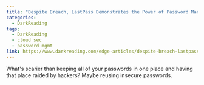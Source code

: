 ```yaml
---
title: "Despite Breach, LastPass Demonstrates the Power of Password Management"
categories:
  - DarkReading
tags:
  - DarkReading
  - cloud sec
  - password mgmt
link: https://www.darkreading.com/edge-articles/despite-breach-lastpass-demonstrates-the-power-of-password-management
---
```

  
What's scarier than keeping all of your passwords in one place and having that place raided by hackers? Maybe reusing insecure passwords.
